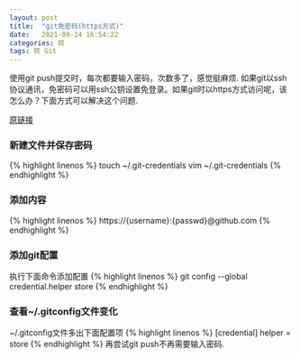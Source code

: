 ```yaml
---
layout: post
title:  "git免密码(https方式)"
date:   2021-09-24 16:54:22
categories: 转
tags: 转 Git
---
```


使用git push提交时，每次都要输入密码，次数多了，感觉挺麻烦. 如果git以ssh协议通讯，免密码可以用ssh公钥设置免登录。如果git时以https方式访问呢，该怎么办？下面方式可以解决这个问题.

[原链接](http://yongqing.is-programmer.com/posts/80371.html)

### 新建文件并保存密码
{% highlight linenos %}
touch ~/.git-credentials
vim ~/.git-credentials
{% endhighlight %}
### 添加内容
{% highlight linenos %}
https://{username}:{passwd}@github.com
{% endhighlight %}
### 添加git配置
执行下面命令添加配置
{% highlight linenos %}
git config --global credential.helper store
{% endhighlight %}
### 查看~/.gitconfig文件变化
~/.gitconfig文件多出下面配置项
{% highlight linenos %}
[credential]
    helper = store
{% endhighlight %}
再尝试git push不再需要输入密码.